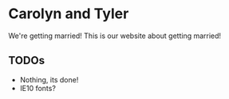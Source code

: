 # Carolyn and Tyler
We're getting married! This is our website about getting married! 

## TODOs
- Nothing, its done!
- IE10 fonts?
